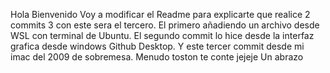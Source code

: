 Hola Bienvenido Voy a modificar el Readme para explicarte que realice 2 commits 3 con este sera el tercero.
El primero añadiendo un archivo desde WSL con terminal de Ubuntu.
El segundo commit lo hice desde la interfaz grafica desde windows Github Desktop.
Y este tercer commit desde mi imac del 2009 de sobremesa.
Menudo toston te conte jejeje
Un abrazo
